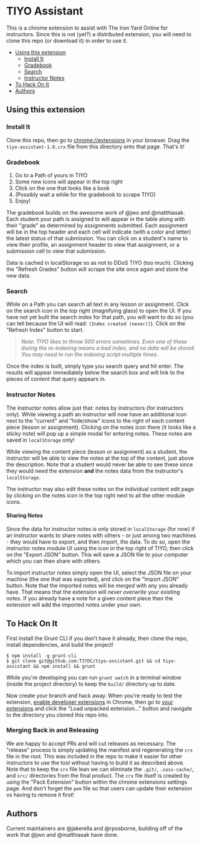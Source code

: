 # TIYO Assistant

This is a chrome extension to assist with The Iron Yard Online for instructors. Since this is not (yet?) a distributed extension, you will need to clone this repo (or download it) in order to use it.

* [Using this extension](#using-this-extension)
  * [Install It](#install-it)
  * [Gradebook](#gradebook)
  * [Search](#search)
  * [Instructor Notes](#instructor-notes)
* [To Hack On It](#to-hack-on-it)
* [Authors](#authors)

## Using this extension

### Install It

Clone this repo, then go to [chrome://extensions](chrome://extensions) in your browser. Drag the `tiyo-assistant-1.0.crx` file from this directory onto that page. That's it!

### Gradebook

1. Go to a Path of yours in TIYO
1. Some new icons will appear in the top right
1. Click on the one that looks like a book
1. (Possibly wait a while for the gradebook to scrape TIYO)
1. Enjoy!

The gradebook builds on the awesome work of @jwo and @matthiasak. Each student your path is assigned to will appear in the table along with their "grade" as determined by assignments submitted. Each assignment will be in the top header and each cell will indicate (with a color and letter) the latest status of that submission. You can click on a student's name to view their profile, an assignment header to view that assignment, or a submission cell to view that submission.

Data is cached in localStorage so as not to DDoS TIYO (too much). Clicking the "Refresh Grades" button will scrape the site once again and store the new data.

### Search

While on a Path you can search all text in any lesson or assignment. Click on the search icon in the top right (magnifying glass) to open the UI. If you have not yet built the search index for that path, you will want to do so (you can tell because the UI will read: `(Index created (never))`). Click on the "Refresh Index" button to start.

> _Note: TIYO likes to throw 500 errors sometimes. Even one of these during the re-indexing means a bad index, and no data will be stored. You may need to run the indexing script multiple times._

Once the index is built, simply type you search query and hit enter. The results will appear immediately below the search box and will link to the pieces of content that query appears in.

### Instructor Notes

The instructor notes allow just that: notes by instructors (for instructors only). While viewing a path an instructor will now have an additional icon next to the "current" and "hide/show" icons to the right of each content piece (lesson or assignment). Clicking on the notes icon there (it looks like a sticky note) will pop up a simple modal for entering notes. These notes are saved in `localStorage` only!

While viewing the content piece (lesson or assignment) as a student, the instructor will be able to view the notes at the top of the content, just above the description. Note that a student would never be able to see these since they would need the extension **and** the notes data from the instructor's `localStorage`.

The instructor may also edit these notes on the individual content edit page by clicking on the notes icon in the top right next to all the other module icons.

#### Sharing Notes

Since the data for instructor notes is only stored in `localStorage` (for now) if an instructor wants to share notes with others - or just among two machines - they would have to export, and then import, the data. To do so, open the instructor notes module UI using the icon in the top right of TIYO, then click on the "Export JSON" button. This will save a JSON file to your computer which you can then share with others.

To import instructor notes simply open the UI, select the JSON file on your machine (the one that was exported), and click on the "Import JSON" button. Note that the imported notes will be _merged_ with any you already have. That means that the extension will _never overwrite_ your existing notes. If you already have a note for a given content piece then the extension will add the imported notes under your own.

## To Hack On It

First install the Grunt CLI if you don't have it already, then clone the repo, install dependencies, and build the project!

```
$ npm install -g grunt-cli
$ git clone git@github.com:TIYDC/tiyo-assistant.git && cd tiyo-assistant && npm install && grunt
```

While you're developing you can run `grunt watch` in a terminal window (inside the project directory) to keep the `build/` directory up to date.

Now create your branch and hack away. When you're ready to test the extension, [enable developer extensions](https://developer.chrome.com/extensions/faq#faq-dev-01) in Chrome, then go to [your extensions](chrome://extensions/) and click the "Load unpacked extension..." button and navigate to the directory you cloned this repo into.

### Merging Back in and Releasing

We are happy to accept PRs and will cut releases as necessary. The "release" process is simply updating the manifest and regenerating the `crx` file in the root. This was included in the repo to make it easier for other instructors to use the tool without having to build it as described above. Note that to keep the `crx` file lean we can eliminate the `.git/`, `.sass-cache/`, and `src/` directories from the final product. The `crx` file itself is created by using the "Pack Extension" button within the chrome extensions settings page. And don't forget the `pem` file so that users can update their extension vs having to remove it first!

## Authors

Current maintainers are @jakerella and @rposborne, building off of the work that @jwo and @matthiasak have done.
